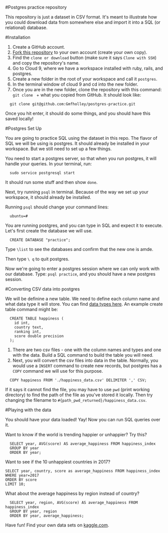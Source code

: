 #Postgres practice repository

This repository is just a dataset in CSV format.  It's meant to illustrate how you could download data from somewhere else and import it into a SQL (or relational)
 database.


#Installation

1. Create a GitHub account.
1. [Fork this repository](https://help.github.com/articles/fork-a-repo/) to your own account (create your own copy).
1. Find the `clone or download` button (make sure it says `Clone with SSH`) and copy the repository's name.
1. Go to Cloud 9, where we have a workspace installed with ruby, rails, and postgres.
1. Create a new folder in the root of your workspace and call it `postgres`.  
1. In the terminal window of cloud 9 and cd into the new folder.
1. Once you are in the new folder, clone the repository with this command: `git clone ` + what you copied from GitHub.  It should look like:
```
  git clone git@github.com:Gmfholley/postgres-practice.git
```

Once you hit enter, it should do some things, and you should have this saved locally!


#Postgres Set Up

You are going to practice SQL using the dataset in this repo.  The flavor of SQL we will be using is postgres.  It should already be installed in your workspace.  But we still need to set up a few things.

You need to start a postgres server, so that when you run postgres, it will handle your queries.  In your terminal, run:

```
  sudo service postgresql start
```

It should run some stuff and then show `done`.


Next, try running `psql` in terminal.  Because of the way we set up your workspace, it should already be installed.

Running `psql` should change your command lines:
```
  ubuntu=#
```

You are running postgres, and you can type in SQL and expect it to execute.  Let's first create the database we will use.

```
  CREATE DATABASE "practice";
```

Type `\list` to see the databases and confirm that the new one is amde.

Then type `\ q` to quit postgres.

Now we're going to enter a postgres session where we can only work with our database.  Type: `psql practice`, and you should have a new postgres session.

#Converting CSV data into postgres

We will be definine a new table.  We need to define each column name and what data type it will store. You can find [data types here](https://www.techonthenet.com/postgresql/datatypes.php).  An example create table command might be:
```
  CREATE TABLE happiness (
    id int, 
    country text, 
    ranking int, 
    score double precision
  );
```

1. There are two csv files - one with the column names and types and one with the data.  Build a SQL command to build the table you will need.
1. Next, you will convert the csv files into data in the table.  Normally, you would use a `INSERT` command to create new records, but postgres has a `COPY` command we will use for this purpose.

```
  COPY happiness FROM './happiness_data.csv' DELIMITER ',' CSV;
```

If it says it cannot find the file, you may have to use `pwd` (print working directory) to find the path of the file as you've stored it locally.  Then try changing the filename to `#{path_pwd_returned}/happiness_data.csv`.

#Playing with the data

You should have your data loaded!  Yay!  Now you can run SQL queries over it.

Want to know if the world is trending happier or unhappier?  Try this?
```
  SELECT year, AVG(score) AS average_happiness FROM happiness_index
  GROUP BY year
  ORDER BY year;
```

Want to see if the 10 unhappiest countries in 2017?
```
SELECT year, country, score as average_happiness FROM happiness_index
WHERE year=2017
ORDER BY score
LIMIT 10;

```

What about the average happiness by region instead of country?
```
  SELECT year, region, AVG(score) AS average_happiness FROM happiness_index
  GROUP BY year, region
  ORDER BY year, average_happiness;
```

Have fun!  Find your own data sets on [kaggle.com](kaggle.com/datasets).